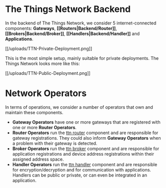 # The Things Network Backend

In the backend of The Things Network, we consider 5 internet-connected components:
**Gateways**, **[[Routers|Backend/Router]]**, **[[Brokers|Backend/Broker]]**, **[[Handlers|Backend/Handler]]** and **Applications**.

[[/uploads/TTN-Private-Deployment.png]]

This is the most simple setup, mainly suitable for private deployments. The Things Network looks more like this:

[[/uploads/TTN-Public-Deployment.png]]

# Network Operators

In terms of operations, we consider a number of operators that own and maintain these components.

* **Gateway Operators** have one or more gateways that are registered with one or more **Router Operators**.
* **Router Operators** run the [ttn router](ttn/ttn_router) component and are responsible for gateway registrations. They could also inform **Gateway Operators** when a problem with their gateway is detected.
* **Broker Operators** run the [ttn broker](ttn/ttn_broker) component and are responsible for application registrations and device address registrations within their assigned address space.
* **Handler Operators** run the [ttn handler](ttn/ttn_handler) component and are responsible for encryption/decryption and for communication with applications. Handlers can be public or private, or can even be integrated in an application.
